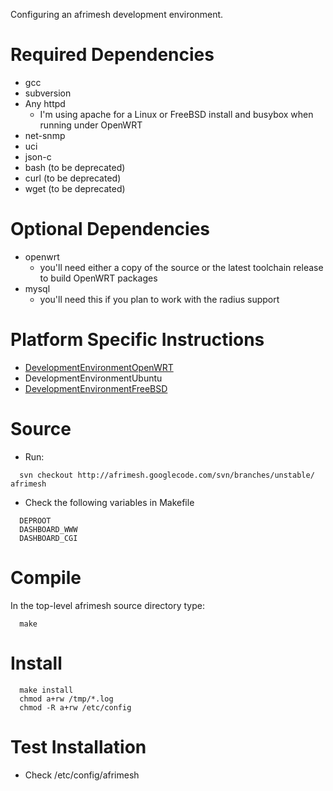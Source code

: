 Configuring an afrimesh development environment.

# Required Dependencies #

  * gcc
  * subversion
  * Any httpd
    * I'm using apache for a Linux or FreeBSD install and busybox when running under OpenWRT
  * net-snmp
  * uci
  * json-c
  * bash   (to be deprecated)
  * curl     (to be deprecated)
  * wget   (to be deprecated)


# Optional Dependencies #

  * openwrt
    * you'll need either a copy of the source or the latest toolchain release to build OpenWRT packages
  * mysql
    * you'll need this if you plan to work with the radius support


# Platform Specific Instructions #

  * [DevelopmentEnvironmentOpenWRT](DevelopmentEnvironmentOpenWRT.md)
  * DevelopmentEnvironmentUbuntu
  * [DevelopmentEnvironmentFreeBSD](DevelopmentEnvironmentFreeBSD.md)


# Source #

  * Run:
```
  svn checkout http://afrimesh.googlecode.com/svn/branches/unstable/ afrimesh
```

  * Check the following variables in Makefile
```
  DEPROOT
  DASHBOARD_WWW
  DASHBOARD_CGI
```

# Compile #

In the top-level afrimesh source directory type:

```
  make 
```


# Install #

```
  make install
  chmod a+rw /tmp/*.log 
  chmod -R a+rw /etc/config
```


# Test Installation #
  * Check /etc/config/afrimesh